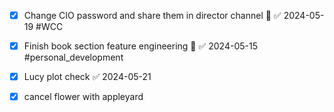 
- [x] Change CIO password and share them in director channel 🔺 ✅ 2024-05-19 #WCC 
- [x] Finish book section feature engineering 🔺 ✅ 2024-05-15 #personal_development
- [x] Lucy plot check ✅ 2024-05-21
- [x] cancel flower with appleyard 

